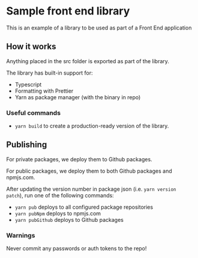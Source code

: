# Sample front end library

This is an example of a library to be used as part of a Front End application

## How it works

Anything placed in the src folder is exported as part of the library.

The library has built-in support for:

- Typescript
- Formatting with Prettier
- Yarn as package manager (with the binary in repo)

### Useful commands

- `yarn build` to create a production-ready version of the library.

## Publishing

For private packages, we deploy them to Github packages.

For public packages, we deploy them to both Github packages and npmjs.com.

After updating the version number in package json (i.e. `yarn version patch`), run one of the following commands:

- `yarn pub` deploys to all configured package repositories
- `yarn pubNpm` deploys to npmjs.com
- `yarn pubGithub` deploys to Github packages

### Warnings

Never commit any passwords or auth tokens to the repo!
